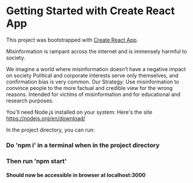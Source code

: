 # Getting Started with Create React App

This project was bootstrapped with [Create React App](https://github.com/facebook/create-react-app).

Misinformation is rampant across the internet and is immensely harmful to society.

We imagine a world where misinformation doesn’t have a negative impact on society
Political and corporate interests serve only themselves, and confirmation bias is very common. Our Strategy: Use misinformation to convince people to the more factual and credible view for the wrong reasons. Intended for victims of misinformation and for educational and research purposes.

You'll need Node.js installed on your system:
Here's the site https://nodejs.org/en/download/

In the project directory, you can run:

### Do 'npm i' in a terminal when in the project directory
### Then run 'npm start'
#### Should now be accessible in browser at localhost:3000
